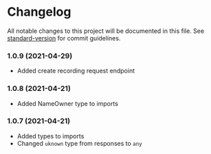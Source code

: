 # Changelog

All notable changes to this project will be documented in this file. See [standard-version](https://github.com/conventional-changelog/standard-version) for commit guidelines.

### 1.0.9 (2021-04-29)
- Added create recording request endpoint

### 1.0.8 (2021-04-21)
- Added NameOwner type to imports

### 1.0.7 (2021-04-21)
- Added types to imports
- Changed `uknown` type from responses to `any`
